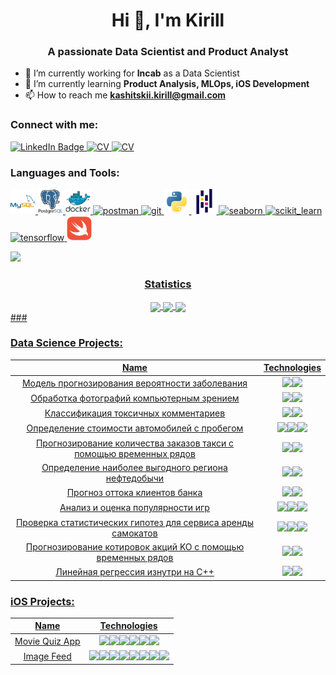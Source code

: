 <h1 align="center">Hi 👋, I'm Kirill</h1>
<h3 align="center">A passionate Data Scientist and Product Analyst</h3>

- 🔭 I’m currently working for **Incab** as a Data Scientist
- 🌱 I’m currently learning **Product Analysis, MLOps, iOS Development**
- 📫 How to reach me **kashitskii.kirill@gmail.com**

<h3 align="left">Connect with me:</h3>
<p align="left">
</p>
<div id="badges">
  <a href="https://www.linkedin.com/in/kirill-kashitskii-472386255/">
    <img src="https://img.shields.io/badge/LinkedIn-blue?style=for-the-badge&logo=linkedin&logoColor=white" alt="LinkedIn Badge"/>
  </a>
  <a href="https://drive.google.com/file/d/14ouiQbJo-1A7oQBMoLatFP4xNNglph9m/view?usp=sharing">
    <img src="https://img.shields.io/badge/CV-red?style=for-the-badge&logo=readdotcv&logoColor=white" alt="CV"/>
  </a>
  <a href="https://t.me/kirill_de_franco">
    <img src="https://img.shields.io/badge/Tg-white?style=for-the-badge&logo=telegram&logoColor=blue" alt="CV"/>
  </a>
</div>

<h3 align="left">Languages and Tools:</h3>
<a href="https://www.mysql.com/" target="_blank" rel="noreferrer"> <img src="https://raw.githubusercontent.com/devicons/devicon/master/icons/mysql/mysql-original-wordmark.svg" alt="mysql" width="40" height="40"/> </a> <a href="https://www.postgresql.org" target="_blank" rel="noreferrer"> <img src="https://raw.githubusercontent.com/devicons/devicon/master/icons/postgresql/postgresql-original-wordmark.svg" alt="postgresql" width="40" height="40"/> </a> <a align="left"> <a href="https://www.docker.com/" target="_blank" rel="noreferrer"> <img src="https://raw.githubusercontent.com/devicons/devicon/master/icons/docker/docker-original-wordmark.svg" alt="docker" width="40" height="40"/> </a> <a href="https://postman.com" target="_blank" rel="noreferrer"> <img src="https://www.vectorlogo.zone/logos/getpostman/getpostman-icon.svg" alt="postman" width="40" height="40"/> </a> <a href="https://git-scm.com/" target="_blank" rel="noreferrer"> <img src="https://www.vectorlogo.zone/logos/git-scm/git-scm-icon.svg" alt="git" width="40" height="40"/> </a> <a href="https://www.python.org" target="_blank" rel="noreferrer"> <img src="https://raw.githubusercontent.com/devicons/devicon/master/icons/python/python-original.svg" alt="python" width="40" height="40"/> </a> <a href="https://pandas.pydata.org/" target="_blank" rel="noreferrer"> <img src="https://raw.githubusercontent.com/devicons/devicon/2ae2a900d2f041da66e950e4d48052658d850630/icons/pandas/pandas-original.svg" alt="pandas" width="40" height="40"/> </a> <a href="https://seaborn.pydata.org/" target="_blank" rel="noreferrer"> <img src="https://seaborn.pydata.org/_images/logo-mark-lightbg.svg" alt="seaborn" width="40" height="40"/> </a> <a href="https://scikit-learn.org/" target="_blank" rel="noreferrer"> <img src="https://upload.wikimedia.org/wikipedia/commons/0/05/Scikit_learn_logo_small.svg" alt="scikit_learn" width="40" height="40"/> </a> <a href="https://www.tensorflow.org" target="_blank" rel="noreferrer"> <img src="https://www.vectorlogo.zone/logos/tensorflow/tensorflow-icon.svg" alt="tensorflow" width="40" height="40"/> </a> <a href="https://developer.apple.com/swift/" target="_blank" rel="noreferrer"> <img src="https://raw.githubusercontent.com/devicons/devicon/master/icons/swift/swift-original.svg" alt="swift" width="40" height="40"/> 

<img src="https://user-images.githubusercontent.com/73097560/115834477-dbab4500-a447-11eb-908a-139a6edaec5c.gif"><h3 align="center">Statistics</h3>
<div align="center">
<a href="https://github.com/KirillKaszycki">
<img align="center" src="http://github-profile-summary-cards.vercel.app/api/cards/stats?username=KirillKaszycki&theme=vue" height="180em" />
<img align="center" src="http://github-profile-summary-cards.vercel.app/api/cards/repos-per-language?username=KirillKaszycki&theme=vue" height="180em" />
<img align="center" src="http://github-profile-summary-cards.vercel.app/api/cards/profile-details?username=KirillKaszycki&theme=vue" height="180em" />
</div>
###


###  Data Science Projects:
| Name | Technologies |
| :--------: | :-------: |
|[Модель прогнозирования вероятности заболевания](https://github.com/KirillKaszycki/hypertension_classifier) |<img src="https://img.shields.io/badge/TensorFlow-orange?style=flat-square"/><img src="https://img.shields.io/badge/Sklearn-black?style=flat-square&logo=scikitlearn&logoColor=orange"/>|
|[Обработка фотографий компьютерным зрением](https://github.com/KirillKaszycki/CNN_on_ResNet_arc) |<img src="https://img.shields.io/badge/Keras-black?style=flat-square&logo=keras&logoColor=red"/><img src="https://img.shields.io/badge/Python-Blue?style=flat-square&logo=pythony&logoColor=yellow"/>|
|[Классификация токсичных комментариев](https://github.com/KirillKaszycki/Yandex_Practicum/tree/main/Projects/13_Natural_Language_Processing) |<img src="[https://img.shields.io/badge/SciPy-black?style=flat-square&logo=scipy&logoColor=orange](https://img.shields.io/badge/Scikitlearn-black?style=flat-square&logo=scikitlearn&logoColor=yellow)"/><img src="https://img.shields.io/badge/TQDM-black?style=flat-square&logo=tqdm&logoColor=orange"/>|
|[Определение стоимости автомобилей с пробегом](https://github.com/KirillKaszycki/Yandex_Practicum/tree/main/Projects/11_Numerical_Methods) |<img src="https://img.shields.io/badge/Sklearn-black?style=flat-square&logo=scikitlearn&logoColor=orange"/><img src="https://img.shields.io/badge/Plotly-black?style=flat-square&logo=plotly&logoColor=orange"/><img src="https://img.shields.io/badge/LightGBM-black?style=flat-square"/>|
|[Прогнозирование количества заказов такси с помощью временных рядов](https://github.com/KirillKaszycki/Yandex_Practicum/tree/main/Projects/12_Time_Series) |<img src="https://img.shields.io/badge/statsmodels-black?style=flat-square&"/><img src="https://img.shields.io/badge/Scikitlearn-black?style=flat-square&logo=scikitlearn&logoColor=yellow"/>|
|[Определение наиболее выгодного региона нефтедобычи](https://github.com/KirillKaszycki/Yandex_Practicum/tree/main/Projects/08_ML_In_Business)|<img src="https://img.shields.io/badge/Pandas-black?style=flat-square&logo=pandas&logoColor=orange"/><img src="https://img.shields.io/badge/Plotly-black?style=flat-square&logo=plotly&logoColor=orange"/>|
|[Прогноз оттока клиентов банка](https://github.com/KirillKaszycki/Yandex_Practicum/tree/main/Projects/07_Supervised_ML) |<img src="https://img.shields.io/badge/Pandas-black?style=flat-square&logo=pandas&logoColor=orange"/><img src="https://img.shields.io/badge/Sklearn-black?style=flat-square&logo=scikitlearn&logoColor=orange"/>|
|[Анализ и оценка популярности игр](https://github.com/KirillKaszycki/Yandex_Practicum/tree/main/Projects/05_Final_Analysis_Project) |<img src="https://img.shields.io/badge/Pandas-black?style=flat-square&logo=pandas&logoColor=orange"/><img src="https://img.shields.io/badge/MatPlotlib-black?style=flat-square"/><img src="https://img.shields.io/badge/Plotly-black?style=flat-square&logo=plotly&logoColor=orange"/>||
|[Проверка статистических гипотез для сервиса аренды самокатов](https://github.com/KirillKaszycki/Yandex_Practicum/tree/main/Projects/04_Statistical_Data_Analysis) |<img src="https://img.shields.io/badge/Pandas-black?style=flat-square&logo=pandas&logoColor=orange"/><img src="https://img.shields.io/badge/MatPlotlib-black?style=flat-square"/><img src="https://img.shields.io/badge/SciPy-yellow?style=flat-square"/>|
|[Прогнозирование котировок акций KO с помощью временных рядов](https://github.com/KirillKaszycki/stock_analysis) |<img src="https://img.shields.io/badge/statsmodels-black?style=flat-square&"/><img src="https://img.shields.io/badge/Scikitlearn-black?style=flat-square&logo=scikitlearn&logoColor=yellow"/>|
|[Линейная регрессия изнутри на С++](https://github.com/KirillKaszycki/LinearModelStudying/tree/main/ML%20Algorithms) |<img src="https://img.shields.io/badge/%D0%A1++-black?style=flat-square"/><img src="https://img.shields.io/badge/%D0%A1Make-orange?style=flat-square"/>|


###  iOS Projects:
| Name | Technologies |
| :--------: | :-------: |
|[Movie Quiz App](https://github.com/KirillKaszycki/MovieQuiz-ios) |<img src="https://img.shields.io/badge/Swift-orange?style=flat-square"/><img src="https://img.shields.io/badge/UIKit-red?style=flat-square"/><img src="https://img.shields.io/badge/HTTP-yellow?style=flat-square"/><img src="https://img.shields.io/badge/AutoLayout-black?style=flat-square"/><img src="https://img.shields.io/badge/GCD-orange?style=flat-square"/><img src="https://img.shields.io/badge/UserDefaults-yellow?style=flat-square"/>|
|[Image Feed](https://github.com/KirillKaszycki/ImageFeed) |<img src="https://img.shields.io/badge/Swift-orange?style=flat-square"/><img src="https://img.shields.io/badge/UIKit-red?style=flat-square"/><img src="https://img.shields.io/badge/HTTP-yellow?style=flat-square"/><img src="https://img.shields.io/badge/OAuth2.0-black?style=flat-square"/><img src="https://img.shields.io/badge/Navigation-orange?style=flat-square"/><img src="https://img.shields.io/badge/KeyChain-yellow?style=flat-square"/><img src="https://img.shields.io/badge/Kingfisher-black?style=flat-square"/><img src="https://img.shields.io/badge/Многопоточность-purple?style=flat-square"/>|



